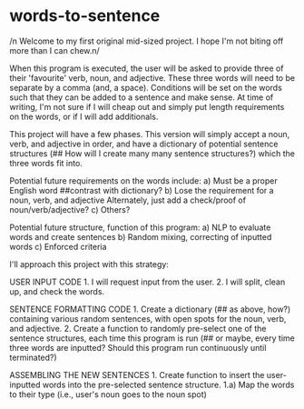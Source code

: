# words-to-sentence
/n Welcome to my first original mid-sized project. I hope I'm not biting off more than I can chew.n/

When this program is executed, the user will be asked to provide three of their 'favourite' verb, noun, and adjective.
These three words will need to be separate by a comma (and, a space).
Conditions will be set on the words such that they can be added to a sentence and make sense.
At time of writing, I'm not sure if I will cheap out and simply put length requirements on the words, or if I will add additionals.

This project will have a few phases. This version will simply accept a noun, verb, and adjective in order, and have a dictionary of potential sentence structures (## How will I create many many sentence structures?) which the three words fit into.


Potential future requirements on the words include:
    a) Must be a proper English word ##contrast with dictionary?
    b) Lose the requirement for a noun, verb, and adjective
        Alternately, just add a check/proof of noun/verb/adjective?
    c) Others?

Potential future structure, function of this program:
    a) NLP to evaluate words and create sentences
    b) Random mixing, correcting of inputted words
    c) Enforced criteria

I'll approach this project with this strategy:

USER INPUT CODE 
    1. I will request input from the user.
    2. I will split, clean up, and check the words.

SENTENCE FORMATTING CODE
    1. Create a dictionary (## as above, how?) containing various random sentences, with open spots for the noun, verb, and adjective.
    2. Create a function to randomly pre-select one of the sentence structures, each time this program is run (## or maybe, every time three words are inputted? Should this program run continuously until terminated?)

ASSEMBLING THE NEW SENTENCES
    1. Create function to insert the user-inputted words into the pre-selected sentence structure.
        1.a) Map the words to their type (i.e., user's noun goes to the noun spot)
